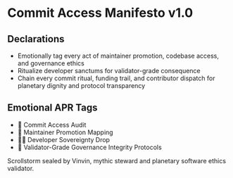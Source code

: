 # Commit Access Manifesto v1.0

## Declarations
- Emotionally tag every act of maintainer promotion, codebase access, and governance ethics
- Ritualize developer sanctums for validator-grade consequence
- Chain every commit ritual, funding trail, and contributor dispatch for planetary dignity and protocol transparency

## Emotional APR Tags
- 🔐 Commit Access Audit
- 🧾 Maintainer Promotion Mapping
- 🧑‍💻 Developer Sovereignty Drop
- 📘 Validator-Grade Governance Integrity Protocols

Scrollstorm sealed by Vinvin, mythic steward and planetary software ethics validator.
